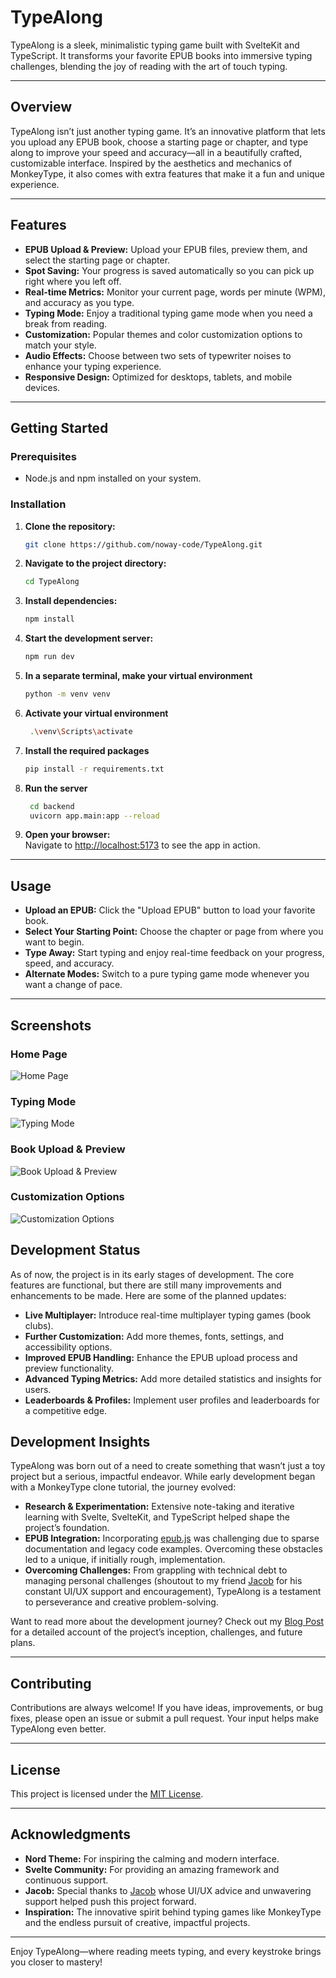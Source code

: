 # TypeAlong

TypeAlong is a sleek, minimalistic typing game built with SvelteKit and TypeScript. It transforms your favorite EPUB books into immersive typing challenges, blending the joy of reading with the art of touch typing.

---

## Overview

TypeAlong isn’t just another typing game. It’s an innovative platform that lets you upload any EPUB book, choose a starting page or chapter, and type along to improve your speed and accuracy—all in a beautifully crafted, customizable interface. Inspired by the aesthetics and mechanics of MonkeyType, it also comes with extra features that make it a fun and unique experience.

---

## Features

- **EPUB Upload & Preview:** Upload your EPUB files, preview them, and select the starting page or chapter.
- **Spot Saving:** Your progress is saved automatically so you can pick up right where you left off.
- **Real-time Metrics:** Monitor your current page, words per minute (WPM), and accuracy as you type.
- **Typing Mode:** Enjoy a traditional typing game mode when you need a break from reading.
- **Customization:** Popular themes and color customization options to match your style.
- **Audio Effects:** Choose between two sets of typewriter noises to enhance your typing experience.
- **Responsive Design:** Optimized for desktops, tablets, and mobile devices.

---

## Getting Started

### Prerequisites

- Node.js and npm installed on your system.

### Installation

1. **Clone the repository:**

   ```bash
   git clone https://github.com/noway-code/TypeAlong.git
   ```

2. **Navigate to the project directory:**

   ```bash
   cd TypeAlong
   ```

3. **Install dependencies:**

   ```bash
   npm install
   ```

4. **Start the development server:**

   ```bash
   npm run dev
   ```
   
5. **In a separate terminal, make your virtual environment**

   ```bash
   python -m venv venv
   ```
   
6. **Activate your virtual environment**

   ```bash
    .\venv\Scripts\activate
    ```

7. **Install the required packages**
   
   ```bash
   pip install -r requirements.txt
   ```
   
8. **Run the server**

   ```bash
    cd backend
    uvicorn app.main:app --reload
    ```

9. **Open your browser:**  
   Navigate to [http://localhost:5173](http://localhost:5173) to see the app in action.

---

## Usage

- **Upload an EPUB:** Click the "Upload EPUB" button to load your favorite book.
- **Select Your Starting Point:** Choose the chapter or page from where you want to begin.
- **Type Away:** Start typing and enjoy real-time feedback on your progress, speed, and accuracy.
- **Alternate Modes:** Switch to a pure typing game mode whenever you want a change of pace.

---

## Screenshots

### Home Page
![Home Page](src/public/images/home-page.png)

### Typing Mode
![Typing Mode](src/public/images/practice-type.png)

### Book Upload & Preview
![Book Upload & Preview](src/public/images/book-toc.png)

### Customization Options
![Customization Options](src/public/images/themes.png)

## Development Status
As of now, the project is in its early stages of development. The core features are functional, but there are still many improvements and enhancements to be made. Here are some of the planned updates:
- **Live Multiplayer:** Introduce real-time multiplayer typing games (book clubs).
- **Further Customization:** Add more themes, fonts, settings, and accessibility options.
- **Improved EPUB Handling:** Enhance the EPUB upload process and preview functionality.
- **Advanced Typing Metrics:** Add more detailed statistics and insights for users.
- **Leaderboards & Profiles:** Implement user profiles and leaderboards for a competitive edge.

## Development Insights

TypeAlong was born out of a need to create something that wasn’t just a toy project but a serious, impactful endeavor. While early development began with a MonkeyType clone tutorial, the journey evolved:

- **Research & Experimentation:** Extensive note-taking and iterative learning with Svelte, SvelteKit, and TypeScript helped shape the project’s foundation.
- **EPUB Integration:** Incorporating [epub.js](https://github.com/futurepress/epub.js) was challenging due to sparse documentation and legacy code examples. Overcoming these obstacles led to a unique, if initially rough, implementation.
- **Overcoming Challenges:** From grappling with technical debt to managing personal challenges (shoutout to my friend [Jacob](https://github.com/jdioso) for his constant UI/UX support and encouragement), TypeAlong is a testament to perseverance and creative problem-solving.

Want to read more about the development journey? Check out my [Blog Post](https://www.nowaycode.com/projects/typealong) for a detailed account of the project’s inception, challenges, and future plans.

---

## Contributing

Contributions are always welcome! If you have ideas, improvements, or bug fixes, please open an issue or submit a pull request. Your input helps make TypeAlong even better.

---

## License

This project is licensed under the [MIT License](LICENSE).

---

## Acknowledgments

- **Nord Theme:** For inspiring the calming and modern interface.
- **Svelte Community:** For providing an amazing framework and continuous support.
- **Jacob:** Special thanks to [Jacob](https://github.com/jdioso) whose UI/UX advice and unwavering support helped push this project forward.
- **Inspiration:** The innovative spirit behind typing games like MonkeyType and the endless pursuit of creative, impactful projects.

---

Enjoy TypeAlong—where reading meets typing, and every keystroke brings you closer to mastery!